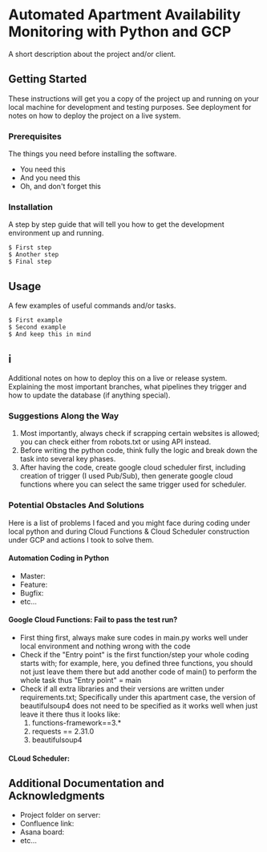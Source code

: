 # Automated Apartment Availability Monitoring with Python and GCP

A short description about the project and/or client.

## Getting Started

These instructions will get you a copy of the project up and running on your local machine for development and testing purposes. See deployment for notes on how to deploy the project on a live system.

### Prerequisites

The things you need before installing the software.

* You need this
* And you need this
* Oh, and don't forget this

### Installation

A step by step guide that will tell you how to get the development environment up and running.

```
$ First step
$ Another step
$ Final step
```

## Usage

A few examples of useful commands and/or tasks.

```
$ First example
$ Second example
$ And keep this in mind
```

## i

Additional notes on how to deploy this on a live or release system. Explaining the most important branches, what pipelines they trigger and how to update the database (if anything special).

### Suggestions Along the Way
1. Most importantly, always check if scrapping certain websites is allowed; you can check either from robots.txt or using API instead.
2. Before writing the python code, think fully the logic and break down the task into several key phases.
3. After having the code, create google cloud scheduler first, including creation of trigger (I used Pub/Sub), then generate google cloud functions where you can select the same trigger used for scheduler.

### Potential Obstacles And Solutions
Here is a list of problems I faced and you might face during coding under local python and during Cloud Functions & Cloud Scheduler construction under GCP and actions I took to solve them.
#### Automation Coding in Python
* Master:
* Feature:
* Bugfix:
* etc...
#### Google Cloud Functions: Fail to pass the test run?
* First thing first, always make sure codes in main.py works well under local environment and nothing wrong with the code
* Check if the "Entry point" is the first function/step your whole coding starts with; for example, here, you defined three functions, you should not just leave them there but add another code of main() to perform the whole task thus "Entry point" = main
* Check if all extra libraries and their versions are written under requirements.txt; Specifically under this apartment case, the version of beautifulsoup4 does not need to be specified as it works well when just leave it there thus it looks like:
  1. functions-framework==3.*
  2. requests == 2.31.0
  3. beautifulsoup4

#### CLoud Scheduler: 

## Additional Documentation and Acknowledgments

* Project folder on server:
* Confluence link:
* Asana board:
* etc...
